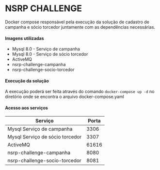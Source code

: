 # NSRP CHALLENGE

Docker compose responsável pela execução da solução de cadastro de campanha e sócio torcedor juntamente com as dependências necessárias.

#### Imagens utilizadas

* Mysql 8.0 - Serviço de campanha
* Mysql 8.0 - Serviço de sócio torcedor
* ActiveMQ
* nsrp-challenge-campanha
* nsrp-challenge-socio-torcedor

#### Execução da solução

A execução poderá ser feita através do comando `docker-compose up -d` no diretório onde se encontra o arquivo docker-compose.yaml

#### Acesso aos serviços
| Serviço | Porta |
|---|---|
| Mysql Serviço de campanha |3306|
| Mysql Serviço de sócio torcedor | 3307|
| ActiveMQ                      | 61616|
| nsrp-challenge-campanha       | 8080|
| nsrp-challenge-socio-torcedor | 8081|
